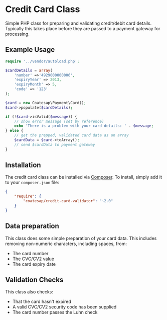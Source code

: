 Credit Card Class
=================

Simple PHP class for preparing and validating credit/debit card details. Typically this takes place before they are passed to a payment gateway for processing.


## Example Usage

```PHP
require '../vendor/autoload.php';

$cardDetails = array(
    'number' =>'4929000000006',
    'expiryYear' => 2013,
    'expiryMonth' => 5,
    'code' => '123'
);

$card = new Coatesap\Payment\Card();
$card->populate($cardDetails);

if (!$card->isValid($message)) {
    // show error message (set by reference)
    echo 'There is a problem with your card details: ' . $message;
} else {
    // get the prepped, validated card data as an array
    $cardData = $card->toArray();
    // send $cardData to payment gateway
}
```

## Installation

The credit card class can be installed via [Composer](http://getcomposer.org/). To install, simply add it
to your `composer.json` file:

```json
{
    "require": {
        "coatesap/credit-card-validator": "~2.0"
    }
}
```

## Data preparation

This class does some simple preparation of your card data. This includes removing non-numeric characters, including spaces, from:
- The card number
- The CVC/CV2 value
- The card expiry date

## Validation Checks

This class also checks:
- That the card hasn't expired
- A valid CVC/CV2 security code has been supplied
- The card number passes the Luhn check
